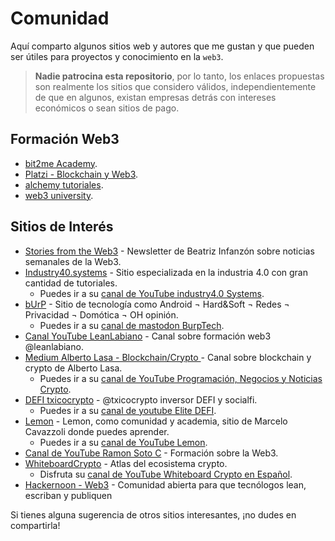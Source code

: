 # Comunidad

Aquí comparto algunos sitios web y autores que me gustan y que pueden ser útiles para proyectos y conocimiento en la `web3`.

> **Nadie patrocina esta repositorio**, por lo tanto, los enlaces propuestas son realmente los sitios que considero válidos, independientemente de que en algunos, existan empresas detrás con intereses económicos o sean sitios de pago.

## Formación Web3

- [bit2me Academy](https://academy.bit2me.com/).
- [Platzi - Blockchain y Web3](https://platzi.com/escuela/blockchain/).
- [alchemy tutoriales](https://docs.alchemy.com/docs/tutorials-overview).
- [web3 university](https://www.web3.university/).

## Sitios de Interés

- [Stories from the Web3](https://www.linkedin.com/comm/newsletters/6959082428879507456) - Newsletter de Beatriz Infanzón sobre noticias semanales de la Web3.
- [Industry40.systems](https://industry40.systems/) - Sitio especializada en la industria 4.0 con gran cantidad de tutoriales.
  - Puedes ir a su [canal de YouTube industry4.0 Systems](https://www.youtube.com/@i40sys).
- [bUrP](https://burp.es/page/10/) - Sitio de tecnología como Android ¬ Hard&Soft ¬ Redes ¬ Privacidad ¬ Domótica ¬ OH opinión.
  - Puedes ir a su [canal de mastodon BurpTech](https://mastodon.social/@BurpBlog).
- [Canal YouTube LeanLabiano](https://www.youtube.com/@leanlabiano/videos) - Canal sobre formación web3 @leanlabiano.
- [Medium Alberto Lasa - Blockchain/Crypto ](https://albertolasa.medium.com/) - Canal sobre blockchain y crypto de Alberto Lasa.
  - Puedes ir a su [canal de YouTube Programación, Negocios y Noticias Crypto](https://www.youtube.com/@AlbertoLasa).
- [DEFI txicocrypto](https://linktr.ee/txicocrypto) - @txicocrypto inversor DEFI y socialfi.
  - Puedes ir a su [canal de youtube Elite DEFI](https://www.youtube.com/@ELITEDEFI).
- [Lemon](https://lemon.me/) - Lemon, como comunidad y academia, sitio de Marcelo Cavazzoli donde puedes aprender.
  - Puedes ir a su [canal de YouTube Lemon](https://www.youtube.com/channel/UC3MUasaF6C_uyCbxYE5UTVA).
- [Canal de YouTube Ramon Soto C](https://www.youtube.com/@rsotoc/videos) - Formación sobre la Web3.
- [WhiteboardCrypto](https://whiteboardcrypto.com/) - Atlas del ecosistema crypto.
  - Disfruta su [canal de YouTube Whiteboard Crypto en Español](https://www.youtube.com/@whiteboardcryptoenespanol2505).
- [Hackernoon - Web3](https://hackernoon.com/c/web3) - Comunidad abierta para que tecnólogos lean, escriban y publiquen

Si tienes alguna sugerencia de otros sitios interesantes, ¡no dudes en compartirla!
